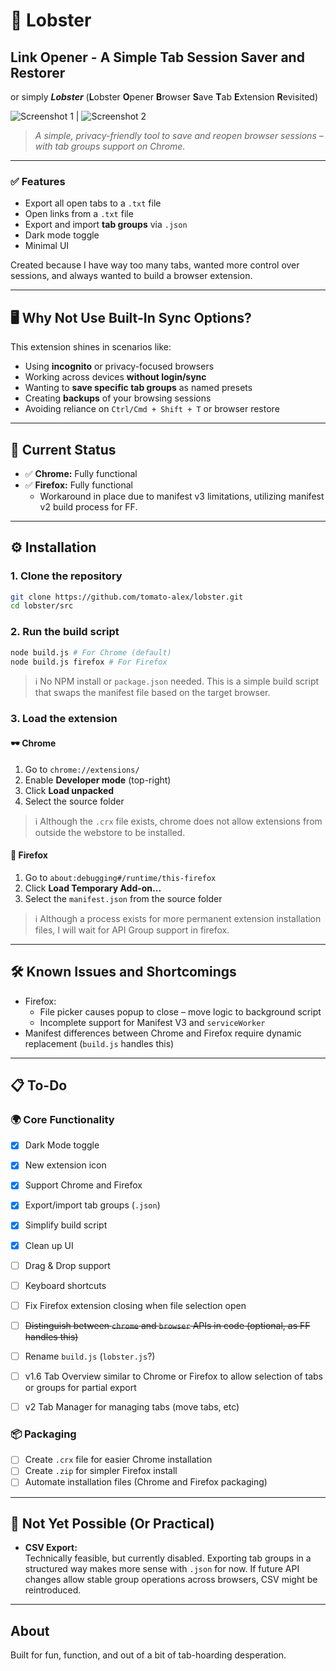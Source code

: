 # 🦞 Lobster

## Link Opener - A Simple Tab Session Saver and Restorer

or simply **_Lobster_** (**L**obster **O**pener **B**rowser **S**ave **T**ab **E**xtension **R**evisited)

![Screenshot 1](https://github.com/user-attachments/assets/b375a818-368e-498f-ba99-0c8727dc6fb3) | ![Screenshot 2](https://github.com/user-attachments/assets/b591500b-4569-4615-91e7-760a16d63497)

> _A simple, privacy-friendly tool to save and reopen browser sessions – with tab groups support on Chrome._

---

### ✅ Features

-   Export all open tabs to a `.txt` file
-   Open links from a `.txt` file
-   Export and import **tab groups** via `.json`
-   Dark mode toggle
-   Minimal UI

Created because I have way too many tabs, wanted more control over sessions, and always wanted to build a browser extension.

---

## 🖥️ Why Not Use Built-In Sync Options?

This extension shines in scenarios like:

-   Using **incognito** or privacy-focused browsers
-   Working across devices **without login/sync**
-   Wanting to **save specific tab groups** as named presets
-   Creating **backups** of your browsing sessions
-   Avoiding reliance on `Ctrl/Cmd + Shift + T` or browser restore

---

## 🚧 Current Status

-   ✅ **Chrome:** Fully functional
-   ✅ **Firefox:** Fully functional
    -   Workaround in place due to manifest v3 limitations, utilizing manifest v2 build process for FF.

---

## ⚙️ Installation

### 1. Clone the repository

```bash
git clone https://github.com/tomato-alex/lobster.git
cd lobster/src
```

### 2. Run the build script

```bash
node build.js # For Chrome (default)
node build.js firefox # For Firefox
```

> ℹ️ No NPM install or `package.json` needed. This is a simple build script that swaps the manifest file based on the target browser.

### 3. Load the extension

#### 🕶 Chrome

1. Go to `chrome://extensions/`
2. Enable **Developer mode** (top-right)
3. Click **Load unpacked**
4. Select the source folder

> ℹ️ Although the `.crx` file exists, chrome does not allow extensions from outside the webstore to be installed.

#### 🦊 Firefox

1. Go to `about:debugging#/runtime/this-firefox`
2. Click **Load Temporary Add-on...**
3. Select the `manifest.json` from the source folder

> ℹ️ Although a process exists for more permanent extension installation files, I will wait for API Group support in firefox.

---

## 🛠️ Known Issues and Shortcomings

-   Firefox:
    -   File picker causes popup to close – move logic to background script
    -   Incomplete support for Manifest V3 and `serviceWorker`
-   Manifest differences between Chrome and Firefox require dynamic replacement (`build.js` handles this)

---

## 📋 To-Do

### 🌍 Core Functionality

-   [x] Dark Mode toggle
-   [x] New extension icon
-   [x] Support Chrome and Firefox
-   [x] Export/import tab groups (`.json`)
-   [x] Simplify build script
-   [x] Clean up UI
-   [ ] Drag & Drop support
-   [ ] Keyboard shortcuts
-   [ ] Fix Firefox extension closing when file selection open
-   [ ] ~~Distinguish between `chrome` and `browser` APIs in code (optional, as FF handles this)~~
-   [ ] Rename `build.js` (`lobster.js`?)

-   [ ] v1.6 Tab Overview similar to Chrome or Firefox to allow selection of tabs or groups for partial export
-   [ ] v2 Tab Manager for managing tabs (move tabs, etc)

### 📦 Packaging

-   [ ] Create `.crx` file for easier Chrome installation
-   [ ] Create `.zip` for simpler Firefox install
-   [ ] Automate installation files (Chrome and Firefox packaging)

---

## 🧪 Not Yet Possible (Or Practical)

-   **CSV Export:**  
    Technically feasible, but currently disabled. Exporting tab groups in a structured way makes more sense with `.json` for now. If future API changes allow stable group operations across browsers, CSV might be reintroduced.

---

## About

Built for fun, function, and out of a bit of tab-hoarding desperation.
